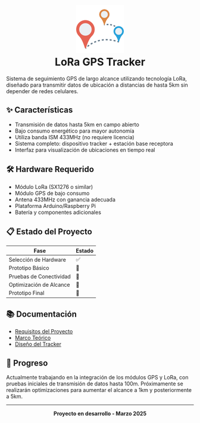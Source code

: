 # <div align="center">
<h1 align="center">
  <img src="https://raw.githubusercontent.com/Yrrrrrf/lora-tracker/main/resources/img/map.png" alt="LoRa Tracker Logo" width="128" height="128">
  <div align="center">LoRa GPS Tracker</div>
</h1>

Sistema de seguimiento GPS de largo alcance utilizando tecnología LoRa, diseñado para transmitir datos de ubicación a distancias de hasta 5km sin depender de redes celulares.

## ✨ Características

- Transmisión de datos hasta 5km en campo abierto
- Bajo consumo energético para mayor autonomía
- Utiliza banda ISM 433MHz (no requiere licencia)
- Sistema completo: dispositivo tracker + estación base receptora
- Interfaz para visualización de ubicaciones en tiempo real

## 🛠️ Hardware Requerido

- Módulo LoRa (SX1276 o similar)
- Módulo GPS de bajo consumo
- Antena 433MHz con ganancia adecuada
- Plataforma Arduino/Raspberry Pi
- Batería y componentes adicionales

## 📋 Estado del Proyecto

| Fase | Estado |
|------|--------|
| Selección de Hardware | ✅ |
| Prototipo Básico | 🔄 |
| Pruebas de Conectividad | 🔄 |
| Optimización de Alcance | 📅 |
| Prototipo Final | 📅 |

## 📚 Documentación

- [Requisitos del Proyecto](00-requisitos.md)
- [Marco Teórico](01-marco-teorico.md)
- [Diseño del Tracker](01-diseno-tracker.md)

## 📝 Progreso

Actualmente trabajando en la integración de los módulos GPS y LoRa, con pruebas iniciales de transmisión de datos hasta 100m. Próximamente se realizarán optimizaciones para aumentar el alcance a 1km y posteriormente a 5km.

---

<div align="center">
  <b>Proyecto en desarrollo - Marzo 2025</b>
</div>
